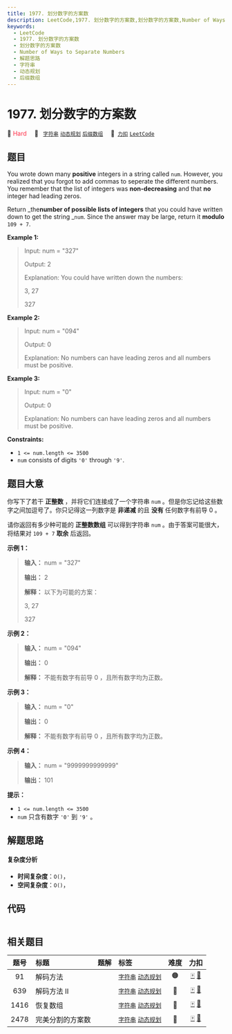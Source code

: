 ```yaml
---
title: 1977. 划分数字的方案数
description: LeetCode,1977. 划分数字的方案数,划分数字的方案数,Number of Ways to Separate Numbers,解题思路,字符串,动态规划,后缀数组
keywords:
  - LeetCode
  - 1977. 划分数字的方案数
  - 划分数字的方案数
  - Number of Ways to Separate Numbers
  - 解题思路
  - 字符串
  - 动态规划
  - 后缀数组
---
```


# 1977. 划分数字的方案数

🔴 <font color=#ff334b>Hard</font>&emsp; 🔖&ensp; [`字符串`](/tag/string.md) [`动态规划`](/tag/dynamic-programming.md) [`后缀数组`](/tag/suffix-array.md)&emsp; 🔗&ensp;[`力扣`](https://leetcode.cn/problems/number-of-ways-to-separate-numbers) [`LeetCode`](https://leetcode.com/problems/number-of-ways-to-separate-numbers)

## 题目

You wrote down many **positive** integers in a string called `num`. However,
you realized that you forgot to add commas to seperate the different numbers.
You remember that the list of integers was **non-decreasing** and that **no**
integer had leading zeros.

Return _the**number of possible lists of integers** that you could have
written down to get the string _`num`. Since the answer may be large, return
it **modulo** `109 + 7`.



**Example 1:**

> Input: num = "327"
> 
> Output: 2
> 
> Explanation: You could have written down the numbers:
> 
> 3, 27
> 
> 327

**Example 2:**

> Input: num = "094"
> 
> Output: 0
> 
> Explanation: No numbers can have leading zeros and all numbers must be positive.

**Example 3:**

> Input: num = "0"
> 
> Output: 0
> 
> Explanation: No numbers can have leading zeros and all numbers must be positive.

**Constraints:**

  * `1 <= num.length <= 3500`
  * `num` consists of digits `'0'` through `'9'`.


## 题目大意

你写下了若干 **正整数**  ，并将它们连接成了一个字符串 `num` 。但是你忘记给这些数字之间加逗号了。你只记得这一列数字是 **非递减**  的且
**没有** 任何数字有前导 0 。

请你返回有多少种可能的 **正整数数组**  可以得到字符串 `num` 。由于答案可能很大，将结果对 `109 + 7` **取余**  后返回。



**示例 1：**

> 
> 
> 
> 
> 
> **输入：** num = "327"
> 
> **输出：** 2
> 
> **解释：** 以下为可能的方案：
> 
> 3, 27
> 
> 327
> 
> 

**示例 2：**

> 
> 
> 
> 
> 
> **输入：** num = "094"
> 
> **输出：** 0
> 
> **解释：** 不能有数字有前导 0 ，且所有数字均为正数。
> 
> 

**示例 3：**

> 
> 
> 
> 
> 
> **输入：** num = "0"
> 
> **输出：** 0
> 
> **解释：** 不能有数字有前导 0 ，且所有数字均为正数。
> 
> 

**示例 4：**

> 
> 
> 
> 
> 
> **输入：** num = "9999999999999"
> 
> **输出：** 101
> 
> 



**提示：**

  * `1 <= num.length <= 3500`
  * `num` 只含有数字 `'0'` 到 `'9'` 。


## 解题思路

#### 复杂度分析

- **时间复杂度**：`O()`，
- **空间复杂度**：`O()`，

## 代码

```javascript

```

## 相关题目

<!-- prettier-ignore -->
| 题号 | 标题 | 题解 | 标签 | 难度 | 力扣 |
| :------: | :------ | :------: | :------ | :------: | :------: |
| 91 | 解码方法 |  |  [`字符串`](/tag/string.md) [`动态规划`](/tag/dynamic-programming.md) | 🟠 | [🀄️](https://leetcode.cn/problems/decode-ways) [🔗](https://leetcode.com/problems/decode-ways) |
| 639 | 解码方法 II |  |  [`字符串`](/tag/string.md) [`动态规划`](/tag/dynamic-programming.md) | 🔴 | [🀄️](https://leetcode.cn/problems/decode-ways-ii) [🔗](https://leetcode.com/problems/decode-ways-ii) |
| 1416 | 恢复数组 |  |  [`字符串`](/tag/string.md) [`动态规划`](/tag/dynamic-programming.md) | 🔴 | [🀄️](https://leetcode.cn/problems/restore-the-array) [🔗](https://leetcode.com/problems/restore-the-array) |
| 2478 | 完美分割的方案数 |  |  [`字符串`](/tag/string.md) [`动态规划`](/tag/dynamic-programming.md) | 🔴 | [🀄️](https://leetcode.cn/problems/number-of-beautiful-partitions) [🔗](https://leetcode.com/problems/number-of-beautiful-partitions) |